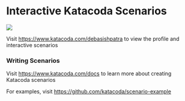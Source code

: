 # Interactive Katacoda Scenarios

[![](http://shields.katacoda.com/katacoda/debasishpatra/count.svg)](https://www.katacoda.com/debasishpatra "Get your profile on Katacoda.com")

Visit https://www.katacoda.com/debasishpatra to view the profile and interactive scenarios

### Writing Scenarios
Visit https://www.katacoda.com/docs to learn more about creating Katacoda scenarios

For examples, visit https://github.com/katacoda/scenario-example
